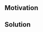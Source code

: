 <!--
Thank you for your Pull Request. Please provide a description above and review
the requirements below.

Bug fixes and new features should include tests.

Contributors guide: https://zebra.zfnd.org/CONTRIBUTING.html
-->

## Motivation

<!--
Explain the context and why you're making that change. What is the problem
you're trying to solve? In some cases there is not a problem and this can be
thought of as being the motivation for your change.
-->

## Solution

<!--
Summarize the solution and provide any necessary context needed to understand
the code change.
-->

